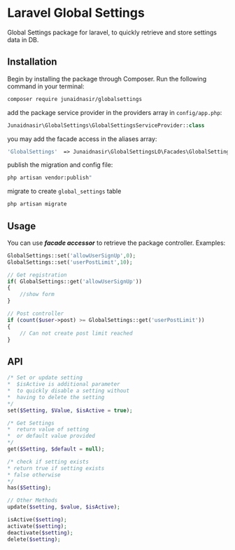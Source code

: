 # Laravel Global Settings
Global Settings package for laravel, to quickly retrieve and store settings data in DB.


## Installation

Begin by installing the package through Composer. Run the following command in your terminal:

```bash
composer require junaidnasir/globalsettings
```

add the package service provider in the providers array in `config/app.php`:

```php
Junaidnasir\GlobalSettings\GlobalSettingsServiceProvider::class
```

you may add the facade access in the aliases array:

```php
'GlobalSettings'  => Junaidnasir\GlobalSettingsLO\Facades\GlobalSettings::class
```

publish the migration and config file:

```bash
php artisan vendor:publish"
```

migrate to create `global_settings` table

```bash
php artisan migrate
```


## Usage

You can use ***facade accessor*** to retrieve the package controller. Examples:

```php
GlobalSettings::set('allowUserSignUp',0);
GlobalSettings::set('userPostLimit',10);

// Get registration
if( GlobalSettings::get('allowUserSignUp'))
{
    //show form
}

// Post controller
if (count($user->post) >= GlobalSettings::get('userPostLimit'))
{
    // Can not create post limit reached
}

```

## API

```php
/* Set or update setting
*  $isActive is additional parameter 
*  to quickly disable a setting without
*  having to delete the setting
*/
set($Setting, $Value, $isActive = true);

/* Get Settings
*  return value of setting
*  or default value provided
*/
get($Setting, $default = null);

/* check if setting exists 
* return true if setting exists
* false otherwise
*/
has($Setting);

// Other Methods
update($setting, $value, $isActive);

isActive($setting);
activate($setting);
deactivate($setting);
delete($setting);

```